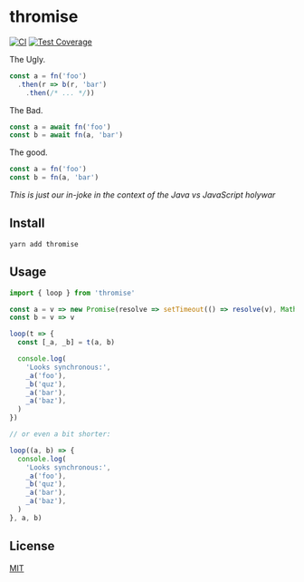 # thromise

[![CI](https://github.com/qiwi/thromise/actions/workflows/ci.yaml/badge.svg?branch=master)](https://github.com/qiwi/thromise/actions/workflows/ci.yaml)
[![Test Coverage](https://api.codeclimate.com/v1/badges/b83e72f80c78f6ad1d8c/test_coverage)](https://codeclimate.com/github/qiwi/thromise/test_coverage)

The Ugly.
```js
const a = fn('foo')
  .then(r => b(r, 'bar')
    .then(/* ... */))
```

The Bad.
```js
const a = await fn('foo')
const b = await fn(a, 'bar')
```

The good.
```js
const a = fn('foo')
const b = fn(a, 'bar')
```
 
_This is just our in-joke in the context of the Java vs JavaScript holywar_

## Install
```shell
yarn add thromise
```

## Usage
```js
import { loop } from 'thromise'

const a = v => new Promise(resolve => setTimeout(() => resolve(v), Math.random() * 1000))
const b = v => v

loop(t => {
  const [_a, _b] = t(a, b)

  console.log(
    'Looks synchronous:',
    _a('foo'),
    _b('quz'),
    _a('bar'),
    _a('baz'),
  )
})

// or even a bit shorter:

loop((a, b) => {
  console.log(
    'Looks synchronous:',
    _a('foo'),
    _b('quz'),
    _a('bar'),
    _a('baz'),
  )
}, a, b)
```

## License
[MIT](./LICENSE)
